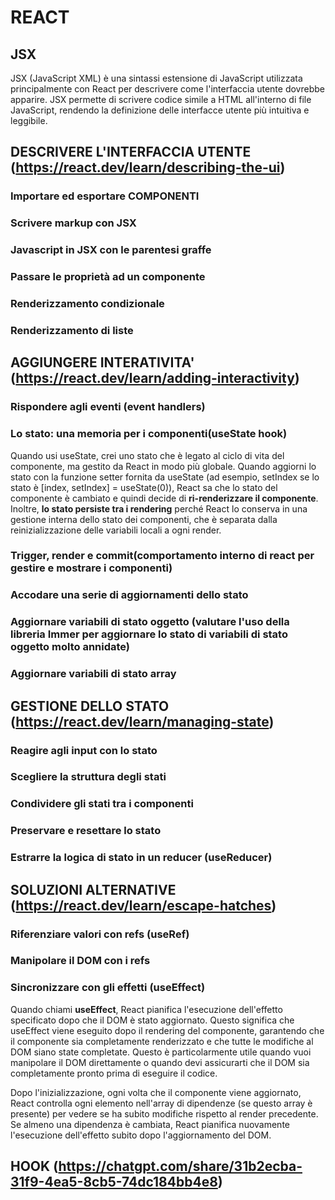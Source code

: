# REACT
## JSX
JSX (JavaScript XML) è una sintassi estensione di JavaScript utilizzata principalmente con React per descrivere come l'interfaccia utente dovrebbe apparire. JSX permette di scrivere codice simile a HTML all'interno di file JavaScript, rendendo la definizione delle interfacce utente più intuitiva e leggibile.
## DESCRIVERE L'INTERFACCIA UTENTE (https://react.dev/learn/describing-the-ui)
### Importare ed esportare COMPONENTI
### Scrivere markup con JSX
### Javascript in JSX con le parentesi graffe
### Passare le proprietà ad un componente
### Renderizzamento condizionale
### Renderizzamento di liste

## AGGIUNGERE INTERATIVITA' (https://react.dev/learn/adding-interactivity)
### Rispondere agli eventi (event handlers)
### Lo stato: una memoria per i componenti(useState hook)
 Quando usi useState, crei uno stato che è legato al ciclo di vita del componente, ma gestito da React in modo più globale. Quando aggiorni lo stato con la funzione setter fornita da useState (ad esempio, setIndex se lo stato è [index, setIndex] = useState(0)), React sa che lo stato del componente è cambiato e quindi decide di **ri-renderizzare il componente**. Inoltre, **lo stato persiste tra i rendering** perché React lo conserva in una gestione interna dello stato dei componenti, che è separata dalla reinizializzazione delle variabili locali a ogni render.
 ### Trigger, render e commit(comportamento interno di react per gestire e mostrare i componenti)
 ### Accodare una serie di aggiornamenti dello stato
 ### Aggiornare variabili di stato oggetto (valutare l'uso della libreria Immer per aggiornare lo stato di variabili di stato oggetto molto annidate)
 ### Aggiornare variabili di stato array

## GESTIONE DELLO STATO (https://react.dev/learn/managing-state)
### Reagire agli input con lo stato
### Scegliere la struttura degli stati
### Condividere gli stati tra i componenti
### Preservare e resettare lo stato
### Estrarre la logica di stato in un reducer (useReducer)

## SOLUZIONI ALTERNATIVE (https://react.dev/learn/escape-hatches)
### Riferenziare valori con refs (useRef)
### Manipolare il DOM con i refs
### Sincronizzare con gli effetti (useEffect)
Quando chiami **useEffect**, React pianifica l'esecuzione dell'effetto specificato dopo che il DOM è stato aggiornato. Questo significa che useEffect viene eseguito dopo il rendering del componente, garantendo che il componente sia completamente renderizzato e che tutte le modifiche al DOM siano state completate. Questo è particolarmente utile quando vuoi manipolare il DOM direttamente o quando devi assicurarti che il DOM sia completamente pronto prima di eseguire il codice.

Dopo l'inizializzazione, ogni volta che il componente viene aggiornato, React controlla ogni elemento nell'array di dipendenze (se questo array è presente) per vedere se ha subito modifiche rispetto al render precedente. Se almeno una dipendenza è cambiata, React pianifica nuovamente l'esecuzione dell'effetto subito dopo l'aggiornamento del DOM.


## HOOK (https://chatgpt.com/share/31b2ecba-31f9-4ea5-8cb5-74dc184bb4e8)